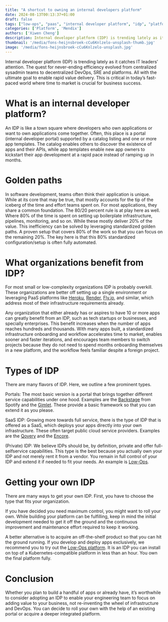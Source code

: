 ```yaml
---
title: "A shortcut to owning an internal developers platform"
date: 2024-08-13T00:13:37+01:00
draft: false
tags: ["low-ops", "paas", "internal developer platform", "idp", "platform", "portal", "saas", "private idp"]
categories: ['Platform', 'Mendix']
authors: ['Xiwen Cheng']
description: Internal developer platform (IDP) is trending lately as it catches IT leaders’ attention. The quest for never-ending efficiency evolved from centralized sysadmin teams to decentralized DevOps, SRE and platforms. All with the ultimate goal to enable rapid value delivery. This is critical in today’s fast-paced world where time to market is crucial for business success.
thumbnail: '/media/fons-heijnsbroek-cCu6Knlzelo-unsplash-thumb.jpg'
image: '/media/fons-heijnsbroek-cCu6Knlzelo-unsplash.jpg'
---
```


Internal developer platform (IDP) is trending lately as it catches IT leaders’ attention. The quest for never-ending efficiency evolved from centralized sysadmin teams to decentralized DevOps, SRE and platforms. All with the ultimate goal to enable rapid value delivery. This is critical in today’s fast-paced world where time to market is crucial for business success.

What is an internal developer platform?
==

An IDP is like a town square where developers who own applications or want to own applications come together. Often, this place is a portal (internal developer portal) supported by a catalog listing and one or more app templates. The catalog enables others to discover the existence of apps and their APIs, while app templates enable new app owners to kickstart their app development at a rapid pace instead of ramping up in months.

Golden paths
==

In software development, teams often think their application is unique. While at its core that may be true, that mostly accounts for the tip of the iceberg of the time and effort teams spent on.
For most applications, they share a common foundation. The 80/20 percent rule is at play here as well. Where 80% of the time is spent on setting up boilerplate infrastructure, pipelines, monitoring, and so on. While these mostly deliver 20% of the value. This inefficiency can be solved by leveraging standardized golden paths. A proven setup that covers 80% of the work so that you can focus on the remaining 20%. The key here is that this 80% standardized configuration/setup is often fully automated.

What organizations benefit from IDP?
==

For most small or low-complexity organizations IDP is probably overkill. These organizations  are better off  setting up a single environment or leveraging  PaaS platforms like [Heroku](https://heroku.com), [Render](https://render.com), [Fly.io](https://fly.io), and similar, which address most of their infrastructure requirements already.

Any organization that either already has or aspires to have 10 or more apps can greatly benefit from an IDP, such as tech startups or businesses, and specially enterprises. This benefit increases when the number of apps reaches hundreds and thousands. With many apps built, a standardized infrastructure onboarding and workflow accelerates time to market, enables sooner and faster iterations, and encourages team members to switch projects because they do not need to spend months onboarding themselves in a new platform, and the workflow feels familiar despite a foreign project.

Types of IDP
==

There are many flavors of IDP. Here, we outline a few prominent types.

Portals: The most basic version is a portal that brings together different service capabilities under one hood. Examples are the [Backstage](https://backstage.io) from Spotify and the [Gimlet](https://gimlet.io). These provide a basic framework so that you can extend it as you please.

SaaS IDP: Growing more towards full service, there is the type of IDP that is offered as a SaaS, which deploys your apps directly into your own infrastructure. These often target public cloud service providers. Examples are the [Qovery](https://qovery.com) and the [Encore](https://encore.dev).

(Private) IDP: We believe IDPs should be, by definition, private and offer full-selfservice capabilities. This type is the best because you actually own your IDP and not merely rent it from a vendor. You remain in full control of your IDP and extend it if needed to fit your needs. An example is [Low-Ops](https://low-ops.com).

Getting your own IDP
==

There are many ways to get your own IDP. First, you have to choose the type that fits your organization.

If you have decided you need maximum control, you might want to roll your own. While building your platform can be fulfilling, keep in mind the initial development needed to get it off the ground and the continuous improvement and maintenance effort required to keep it working.

A better alternative is to acquire an off-the-shelf product so that you can hit the ground running. If you develop and deploy apps exclusively, we recommend you to try out the [Low-Ops platform](https://low-ops.com). It is an IDP you can install on top of a Kubernetes-compatible platform in less than an hour. You own the final platform fully.

Conclusion
==

Whether you plan to build a handful of apps or already have, it’s worthwhile to consider adopting an IDP to enable your engineering team to focus on adding value to your business, not re-inventing the wheel of infrastructure and DevOps.
You can decide to roll your own with the help of an existing portal or acquire a deeper integrated platform.
